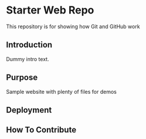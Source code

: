 # Starter Web Repo

This repository is for showing how Git and GitHub work

## Introduction

Dummy intro text.

## Purpose

Sample website with plenty of files for demos

## Deployment


## How To Contribute
